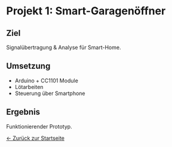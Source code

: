 # Projekt 1: Smart-Garagenöffner

## Ziel
Signalübertragung & Analyse für Smart-Home.

## Umsetzung
- Arduino + CC1101 Module
- Lötarbeiten
- Steuerung über Smartphone

## Ergebnis
Funktionierender Prototyp.

[← Zurück zur Startseite](README.md)
